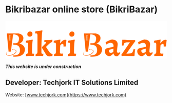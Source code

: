 # Bikribazar online store (BikriBazar)
![Bikribazar online store](./bikribazar_logo.png)


***This website is under construction***
## Developer: Techjork IT Solutions Limited
Website: [www.techjork.com](https://www.techjork.com)
